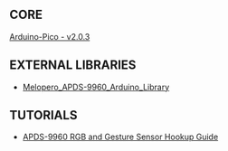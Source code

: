 ## CORE
[Arduino-Pico - v2.0.3](https://github.com/earlephilhower/arduino-pico)

## EXTERNAL LIBRARIES
- [Melopero_APDS-9960_Arduino_Library](https://github.com/melopero/Melopero_APDS-9960_Arduino_Library)

## TUTORIALS
- [APDS-9960 RGB and Gesture Sensor Hookup Guide](https://learn.sparkfun.com/tutorials/apds-9960-rgb-and-gesture-sensor-hookup-guide)